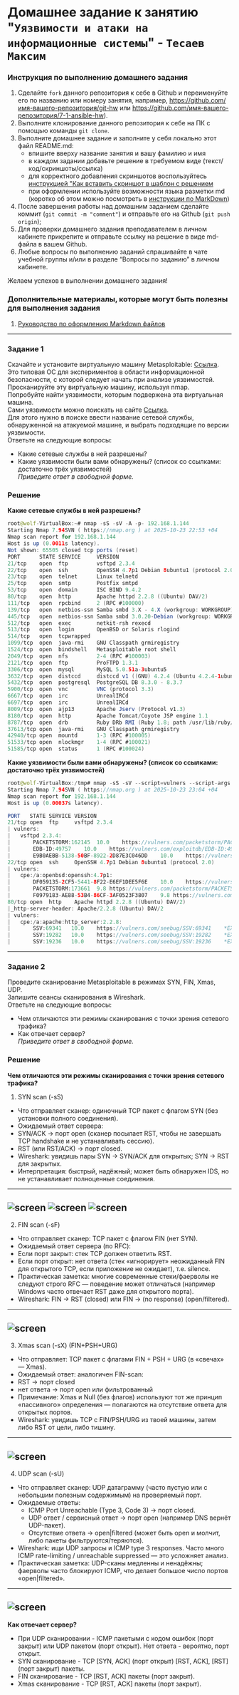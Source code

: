 # Домашнее задание к занятию "`Уязвимости и атаки на информационные системы`" - `Тесаев Максим`

### Инструкция по выполнению домашнего задания

   1. Сделайте `fork` данного репозитория к себе в Github и переименуйте его по названию или номеру занятия, например, https://github.com/имя-вашего-репозитория/git-hw или  https://github.com/имя-вашего-репозитория/7-1-ansible-hw).
   2. Выполните клонирование данного репозитория к себе на ПК с помощью команды `git clone`.
   3. Выполните домашнее задание и заполните у себя локально этот файл README.md:
      - впишите вверху название занятия и вашу фамилию и имя
      - в каждом задании добавьте решение в требуемом виде (текст/код/скриншоты/ссылка)
      - для корректного добавления скриншотов воспользуйтесь [инструкцией "Как вставить скриншот в шаблон с решением](https://github.com/netology-code/sys-pattern-homework/blob/main/screen-instruction.md)
      - при оформлении используйте возможности языка разметки md (коротко об этом можно посмотреть в [инструкции  по MarkDown](https://github.com/netology-code/sys-pattern-homework/blob/main/md-instruction.md))
   4. После завершения работы над домашним заданием сделайте коммит (`git commit -m "comment"`) и отправьте его на Github (`git push origin`);
   5. Для проверки домашнего задания преподавателем в личном кабинете прикрепите и отправьте ссылку на решение в виде md-файла в вашем Github.
   6. Любые вопросы по выполнению заданий спрашивайте в чате учебной группы и/или в разделе “Вопросы по заданию” в личном кабинете.
   
Желаем успехов в выполнении домашнего задания!
   
### Дополнительные материалы, которые могут быть полезны для выполнения задания

1. [Руководство по оформлению Markdown файлов](https://gist.github.com/Jekins/2bf2d0638163f1294637#Code)

---

### Задание 1

Скачайте и установите виртуальную машину Metasploitable: [Ссылка](https://sourceforge.net/projects/metasploitable/).  
Это типовая ОС для экспериментов в области информационной безопасности, с которой следует начать при анализе уязвимостей.  
Просканируйте эту виртуальную машину, используя nmap.  
Попробуйте найти уязвимости, которым подвержена эта виртуальная машина.  
Сами уязвимости можно поискать на сайте [Ссылка](https://www.exploit-db.com/).  
Для этого нужно в поиске ввести название сетевой службы, обнаруженной на атакуемой машине, и выбрать подходящие по версии уязвимости.  
Ответьте на следующие вопросы:  
* Какие сетевые службы в ней разрешены?  
* Какие уязвимости были вами обнаружены? (список со ссылками: достаточно трёх уязвимостей)  
*Приведите ответ в свободной форме.*  

### Решение

**Какие сетевые службы в ней разрешены?**  
```java
root@wolf-VirtualBox:~# nmap -sS -sV -A -p- 192.168.1.144
Starting Nmap 7.94SVN ( https://nmap.org ) at 2025-10-23 22:53 +04
Nmap scan report for 192.168.1.144
Host is up (0.0011s latency).
Not shown: 65505 closed tcp ports (reset)
PORT      STATE SERVICE     VERSION
21/tcp    open  ftp         vsftpd 2.3.4
22/tcp    open  ssh         OpenSSH 4.7p1 Debian 8ubuntu1 (protocol 2.0)
23/tcp    open  telnet      Linux telnetd
25/tcp    open  smtp        Postfix smtpd
53/tcp    open  domain      ISC BIND 9.4.2
80/tcp    open  http        Apache httpd 2.2.8 ((Ubuntu) DAV/2)
111/tcp   open  rpcbind     2 (RPC #100000)
139/tcp   open  netbios-ssn Samba smbd 3.X - 4.X (workgroup: WORKGROUP)
445/tcp   open  netbios-ssn Samba smbd 3.0.20-Debian (workgroup: WORKGROUP)
512/tcp   open  exec        netkit-rsh rexecd
513/tcp   open  login       OpenBSD or Solaris rlogind
514/tcp   open  tcpwrapped
1099/tcp  open  java-rmi    GNU Classpath grmiregistry
1524/tcp  open  bindshell   Metasploitable root shell
2049/tcp  open  nfs         2-4 (RPC #100003)
2121/tcp  open  ftp         ProFTPD 1.3.1
3306/tcp  open  mysql       MySQL 5.0.51a-3ubuntu5
3632/tcp  open  distccd     distccd v1 ((GNU) 4.2.4 (Ubuntu 4.2.4-1ubuntu4))
5432/tcp  open  postgresql  PostgreSQL DB 8.3.0 - 8.3.7
5900/tcp  open  vnc         VNC (protocol 3.3)
6667/tcp  open  irc         UnrealIRCd
6697/tcp  open  irc         UnrealIRCd
8009/tcp  open  ajp13       Apache Jserv (Protocol v1.3)
8180/tcp  open  http        Apache Tomcat/Coyote JSP engine 1.1
8787/tcp  open  drb         Ruby DRb RMI (Ruby 1.8; path /usr/lib/ruby/1.8/drb)
37613/tcp open  java-rmi    GNU Classpath grmiregistry
42940/tcp open  mountd      1-3 (RPC #100005)
51533/tcp open  nlockmgr    1-4 (RPC #100021)
51585/tcp open  status      1 (RPC #100024)
```

**Какие уязвимости были вами обнаружены? (список со ссылками: достаточно трёх уязвимостей)**  
```java
root@wolf-VirtualBox:/tmp# nmap -sS -sV --script=vulners --script-args mincvss=5.0 -p21,22,80 192.168.1.144
Starting Nmap 7.94SVN ( https://nmap.org ) at 2025-10-23 23:04 +04
Nmap scan report for 192.168.1.144
Host is up (0.00037s latency).

PORT   STATE SERVICE VERSION
21/tcp open  ftp     vsftpd 2.3.4
| vulners: 
|   vsftpd 2.3.4: 
|     	PACKETSTORM:162145	10.0	https://vulners.com/packetstorm/PACKETSTORM:162145	*EXPLOIT*
|     	EDB-ID:49757	10.0	https://vulners.com/exploitdb/EDB-ID:49757	*EXPLOIT*
|     	E9B0AEBB-5138-50BF-8922-2D87E3C046DD	10.0	https://vulners.com/githubexploit/E9B0AEBB-5138-50BF-8922-2D87E3C046DD	*EXPLOIT*
22/tcp open  ssh     OpenSSH 4.7p1 Debian 8ubuntu1 (protocol 2.0)
| vulners: 
|   cpe:/a:openbsd:openssh:4.7p1: 
|     	DF059135-2CF5-5441-8F22-E6EF1DEE5F6E	10.0	https://vulners.com/gitee/DF059135-2CF5-5441-8F22-E6EF1DEE5F6E	*EXPLOIT*
|     	PACKETSTORM:173661	9.8	https://vulners.com/packetstorm/PACKETSTORM:173661	*EXPLOIT*
|     	F0979183-AE88-53B4-86CF-3AF0523F3807	9.8	https://vulners.com/githubexploit/F0979183-AE88-53B4-86CF-3AF0523F3807	*EXPLOIT*
80/tcp open  http    Apache httpd 2.2.8 ((Ubuntu) DAV/2)
|_http-server-header: Apache/2.2.8 (Ubuntu) DAV/2
| vulners: 
|   cpe:/a:apache:http_server:2.2.8: 
|     	SSV:69341	10.0	https://vulners.com/seebug/SSV:69341	*EXPLOIT*
|     	SSV:19282	10.0	https://vulners.com/seebug/SSV:19282	*EXPLOIT*
|     	SSV:19236	10.0	https://vulners.com/seebug/SSV:19236	*EXPLOIT*
```

---

### Задание 2

Проведите сканирование Metasploitable в режимах SYN, FIN, Xmas, UDP.  
Запишите сеансы сканирования в Wireshark.  
Ответьте на следующие вопросы:  
* Чем отличаются эти режимы сканирования с точки зрения сетевого трафика?  
* Как отвечает сервер?  
*Приведите ответ в свободной форме.*

### Решение

**Чем отличаются эти режимы сканирования с точки зрения сетевого трафика?**  
1. SYN scan (-sS)  
* Что отправляет сканер: одиночный TCP пакет с флагом SYN (без установки полного соединения).  
* Ожидаемый ответ сервера:  
* SYN/ACK → порт open (сканер посылает RST, чтобы не завершать TCP handshake и не устанавливать сессию).  
* RST (или RST/ACK) → порт closed.  
* Wireshark: увидишь пары SYN -> SYN/ACK для открытых; SYN -> RST для закрытых.  
* Интерпретация: быстрый, надёжный; может быть обнаружен IDS, но не устанавливает полноценные соединения.  
---
![screen](screenshots/2.1.png)
![screen](screenshots/2.2.png)
![screen](screenshots/2.3.png)
---
2. FIN scan (-sF)  
* Что отправляет сканер: TCP пакет с флагом FIN (нет SYN).  
* Ожидаемый ответ сервера (по RFC):  
* Если порт закрыт: стек TCP должен ответить RST.  
* Если порт открыт: нет ответа (стек «игнорирует» неожиданный FIN для открытого TCP, если приложение не ожидает), т.е. silence.  
* Практическая заметка: многие современные стеки/фаерволы не следуют строго RFC — поведение может отличаться (например Windows часто отвечает RST даже для открытого порта).  
* Wireshark: FIN -> RST (closed) или FIN -> (no response) (open/filtered).  
---
![screen](screenshots/2.4.png)
---
3. Xmas scan (-sX) (FIN+PSH+URG)  
* Что отправляет: TCP пакет с флагами FIN + PSH + URG (в «свечах» — Xmas).  
* Ожидаемый ответ: аналогичен FIN-scan:  
* RST → порт closed  
* нет ответа → порт open или фильтрованный  
* Примечание: Xmas и Null (без флагов) используют тот же принцип «пассивного» определения — полагаются на отсутствие ответа для открытых портов.  
* Wireshark: увидишь TCP с FIN/PSH/URG из твоей машины, затем либо RST от цели, либо тишину.  
---
![screen](screenshots/2.5.png)
---
4. UDP scan (-sU)  
* Что отправляет сканер: UDP датаграмму (часто пустую или с небольшим полезным содержимым) на проверяемый порт.  
* Ожидаемые ответы:  
   * ICMP Port Unreachable (Type 3, Code 3) → порт closed.  
   * UDP ответ / сервисный ответ → порт open (например DNS вернёт UDP-пакет).  
   * Отсутствие ответа → open|filtered (может быть open и молчит, либо пакеты фильтруются/теряются).  
* Wireshark: ищи UDP запросы и ICMP type 3 responses. Часто много ICMP rate-limiting / unreachable suppressed — это усложняет анализ.  
* Практическая заметка: UDP-сканы медленны и ненадёжны; фаерволы часто блокируют ICMP, что делает большое число портов «open|filtered».  
---
![screen](screenshots/2.6.png)
---

**Как отвечает сервер?**  
* При UDP сканировании - ICMP пакетыми с кодом ошибок (порт закрыт) или UDP пакетом (порт открыт). Нет ответа - вероятно, порт открыт.  
* SYN сканирование - TCP [SYN, ACK] (порт открыт) [RST, ACK], [RST] (порт закрыт) пакеты.  
* FIN сканирование - TCP [RST, ACK] пакеты (порт закрыт).  
* Xmas сканирование - TCP [RST, ACK] пакеты (порт закрыт).
